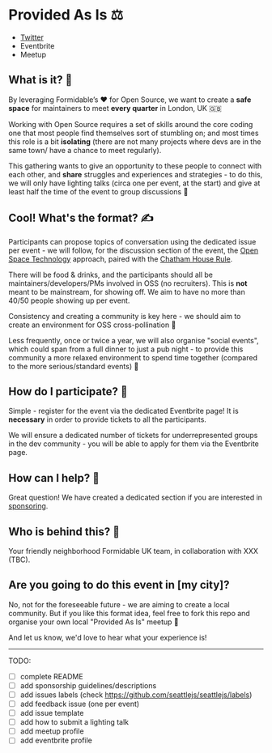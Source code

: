 # Provided As Is ⚖️

- [Twitter](https://twitter.com/ProvidedAsIs)
- Eventbrite
- Meetup

## What is it? 🤔

By leveraging Formidable’s ❤️ for Open Source, we want to create a **safe space** for maintainers to meet **every quarter** in London, UK 🇬🇧

Working with Open Source requires a set of skills around the core coding one that most people find themselves sort of stumbling on; and most times this role is a bit **isolating** (there are not many projects where devs are in the same town/ have a chance to meet regularly).

This gathering wants to give an opportunity to these people to connect with each other, and **share** struggles and experiences and strategies - to do this, we will only have lighting talks (circa one per event, at the start) and give at least half the time of the event to group discussions 👐

## Cool! What's the format? ✍️

Participants can propose topics of conversation using the dedicated issue per event - we will follow, for the discussion section of the event, the [Open Space Technology](https://en.wikipedia.org/wiki/Open_Space_Technology) approach, paired with the [Chatham House Rule](https://www.chathamhouse.org/chatham-house-rule#).

There will be food & drinks, and the participants should all be maintainers/developers/PMs involved in OSS (no recruiters). This is **not** meant to be mainstream, for showing off. We aim to have no more than 40/50 people showing up per event.

Consistency and creating a community is key here - we should aim to create an environment for OSS cross-pollination 🤗

Less frequently, once or twice a year, we will also organise "social events", which could span from a full dinner to just a pub night - to provide this community a more relaxed environment to spend time together (compared to the more serious/standard events) 🥂

## How do I participate? 🙌

Simple - register for the event via the dedicated Eventbrite page! It is **necessary** in order to provide tickets to all the participants.

We will ensure a dedicated number of tickets for underrepresented groups in the dev community - you will be able to apply for them via the Eventbrite page.

## How can I help? 🤗

Great question! We have created a dedicated section if you are interested in [sponsoring](/Sponsoring.md).

## Who is behind this? 🧐

Your friendly neighborhood Formidable UK team, in collaboration with XXX (TBC).

## Are you going to do this event in [my city]?

No, not for the foreseeable future - we are aiming to create a local community. But if you like this format idea, feel free to fork this repo and organise your own local "Provided As Is" meetup 🤗

And let us know, we'd love to hear what your experience is!

---

TODO:

- [ ] complete README
- [ ] add sponsorship guidelines/descriptions
- [ ] add issues labels (check https://github.com/seattlejs/seattlejs/labels)
- [ ] add feedback issue (one per event)
- [ ] add issue template
- [ ] add how to submit a lighting talk
- [ ] add meetup profile
- [ ] add eventbrite profile

